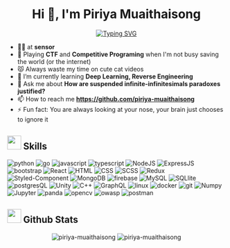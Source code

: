 <h1 align="center">Hi 👋, I'm Piriya Muaithaisong</h1>

<p  align="center">
 <a href="https://git.io/typing-svg"><img src="https://readme-typing-svg.demolab.com?font=Fira+Code&size=40&pause=1000&color=17B317&background=000000&center=true&vCenter=true&width=1200&height=250&lines=I'm+Just+a+Random+Hacker;Computer+Science+Enthusiast;Coding+Wizard+🧙‍♂️" alt="Typing SVG" /></a>
  </p>

- 👨‍💻 at **sensor**
- 🎲 Playing **CTF** and **Competitive Programing** when I'm not busy saving the world (or the internet)
- 😾 Always waste my time on cute cat videos
- 🌱 I’m currently learning **Deep Learning, Reverse Engineering**
- 💬 Ask me about **How are suspended infinite-infinitesimals paradoxes justified?**
- 📫 How to reach me **https://github.com/piriya-muaithaisong**
- ⚡ Fun fact: You are always looking at your nose, your brain just chooses to ignore it


<h2> <img src = "https://media2.giphy.com/media/QssGEmpkyEOhBCb7e1/giphy.gif?cid=ecf05e47a0n3gi1bfqntqmob8g9aid1oyj2wr3ds3mg700bl&rid=giphy.gif" width = 32px> Skills </h2>

![python](https://img.shields.io/badge/-Python-3776AB?logo=python&logoColor=white&style=flat)
![go](https://img.shields.io/badge/-Go-00ADD8?logo=Go&logoColor=white&style=flat)
![javascript](https://img.shields.io/badge/-JavaScript-F7DF1E?logo=JavaScript&logoColor=white&style=flat)
![typescript](https://img.shields.io/badge/-TypeScript-3178C6?logo=TypeScript&logoColor=white&style=flat)
![NodeJS](https://img.shields.io/badge/-Node.js-339933?logo=Node.js&logoColor=white&style=flat)
![ExpressJS](https://img.shields.io/badge/-ExpressJS-000000?logo=Express&logoColor=white&style=flat)
![bootstrap](https://img.shields.io/badge/-Bootstrap-7952B3?logo=Bootstrap&logoColor=white&style=flat)
![React](https://img.shields.io/badge/-React-61DAFB?logo=React&logoColor=white&style=flat)
![HTML](https://img.shields.io/badge/-HTML5-E34F26?logo=HTML5&logoColor=white&style=flat)
![CSS](https://img.shields.io/badge/-CSS-1572B6?logo=CSS3&logoColor=white&style=flat)
![SCSS](https://img.shields.io/badge/-Sass-CC6699?logo=Sass&logoColor=white&style=flat)
![Redux](https://img.shields.io/badge/-Redux-764ABC?logo=Redux&logoColor=white&style=flat)
![Styled-Component](https://img.shields.io/badge/-Styled%20Components-DB7093?logo=styled-components&logoColor=white&style=flat)
![MongoDB](https://img.shields.io/badge/-MongoDB-47A248?logo=MongoDB&logoColor=white&style=flat)
![firebase](https://img.shields.io/badge/-Firebase-FFCA28?logo=Firebase&logoColor=white&style=flat)
![MySQL](https://img.shields.io/badge/-MySQL-4479A1?logo=MySQL&logoColor=white&style=flat)
![SQLlite](https://img.shields.io/badge/-SQLite-003B57?logo=SQLite&logoColor=white&style=flat)
![postgresQL](https://img.shields.io/badge/-PostgreSQL-4169E1?logo=PostgreSQL&logoColor=white&style=flat)
![Unity](https://img.shields.io/badge/-Unity-FFFFFF?logo=Unity&logoColor=gray&style=flat)
![C++](https://img.shields.io/badge/-C++-00599C?logo=C%2B%2B&logoColor=white&style=flat)
![GraphQL](https://img.shields.io/badge/-GraphQL-E10098?logo=GraphQL&logoColor=white&style=flat)
![linux](https://img.shields.io/badge/-Linux-FCC624?logo=Linux&logoColor=white&style=flat)
![docker](https://img.shields.io/badge/-Docker-2496ED?logo=Docker&logoColor=white&style=flat)
![git](https://img.shields.io/badge/-Git-F05032?logo=Git&logoColor=white&style=flat)
![Numpy](https://img.shields.io/badge/-NumPy-013243?logo=NumPy&logoColor=white&style=flat)
![Jupyter](https://img.shields.io/badge/-Jupyter-F37626?logo=Jupyter&logoColor=white&style=flat)
![panda](https://img.shields.io/badge/-pandas-150458?logo=pandas&logoColor=white&style=flat)
![opencv](https://img.shields.io/badge/-OpenCV-5C3EE8?logo=OpenCV&logoColor=white&style=flat)
![owasp](https://img.shields.io/badge/-OWASP-000000?logo=OWASP&logoColor=white&style=flat)
![postman](https://img.shields.io/badge/-Postman-FF6C37?logo=Postman&logoColor=white&style=flat)


<h2> <img src="https://media.giphy.com/media/iY8CRBdQXODJSCERIr/giphy.gif" width="32"> Github Stats </h2>

<div align="center">
 <img align="center" src="https://github-readme-stats.vercel.app/api?username=piriya-muaithaisong&show_icons=true&theme=onedark" alt="piriya-muaithaisong" />
 <img align="center" src="https://github-readme-stats.vercel.app/api/top-langs?username=piriya-muaithaisong&show_icons=true&locale=en&layout=compact&theme=onedark" alt="piriya-muaithaisong" />
</div>
